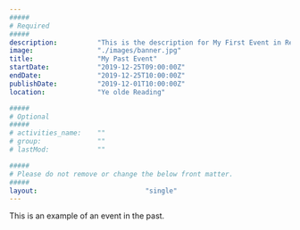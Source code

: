 ```yaml
---
#####
# Required
#####
description:          "This is the description for My First Event in Reading Town Center!"
image:                "./images/banner.jpg"
title:                "My Past Event"
startDate:            "2019-12-25T09:00:00Z"
endDate:              "2019-12-25T10:00:00Z"
publishDate:          "2019-12-01T10:00:00Z" 
location:             "Ye olde Reading"

#####
# Optional
#####
# activities_name:    ""
# group:              ""
# lastMod:            ""

#####
# Please do not remove or change the below front matter.
#####
layout:                           "single"
---
```

This is an example of an event in the past.